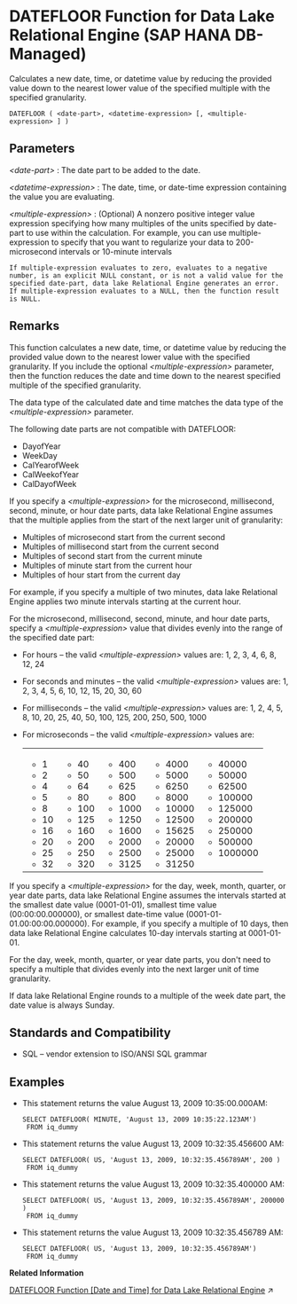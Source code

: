 <!-- loio907ca83d48c04c4c82f7e6ca7b1b049d -->

# DATEFLOOR Function for Data Lake Relational Engine \(SAP HANA DB-Managed\)

Calculates a new date, time, or datetime value by reducing the provided value down to the nearest lower value of the specified multiple with the specified granularity.



```
DATEFLOOR ( <date-part>, <datetime-expression> [, <multiple-expression> ] )
```



<a name="loio907ca83d48c04c4c82f7e6ca7b1b049d__section_hxr_s2m_srb"/>

## Parameters

 *<date-part\>*
 :   The date part to be added to the date.

  *<datetime-expression\>*
 :   The date, time, or date-time expression containing the value you are evaluating.

  *<multiple-expression\>*
 :   \(Optional\) A nonzero positive integer value expression specifying how many multiples of the units specified by date-part to use within the calculation. For example, you can use multiple-expression to specify that you want to regularize your data to 200-microsecond intervals or 10-minute intervals

    If multiple-expression evaluates to zero, evaluates to a negative number, is an explicit NULL constant, or is not a valid value for the specified date-part, data lake Relational Engine generates an error. If multiple-expression evaluates to a NULL, then the function result is NULL.

 

<a name="loio907ca83d48c04c4c82f7e6ca7b1b049d__section_m5j_t2m_srb"/>

## Remarks

This function calculates a new date, time, or datetime value by reducing the provided value down to the nearest lower value with the specified granularity. If you include the optional *<multiple-expression\>* parameter, then the function reduces the date and time down to the nearest specified multiple of the specified granularity.

The data type of the calculated date and time matches the data type of the *<multiple-expression\>* parameter.

The following date parts are not compatible with DATEFLOOR:

-   DayofYear
-   WeekDay
-   CalYearofWeek
-   CalWeekofYear
-   CalDayofWeek

If you specify a *<multiple-expression\>* for the microsecond, millisecond, second, minute, or hour date parts, data lake Relational Engine assumes that the multiple applies from the start of the next larger unit of granularity:

-   Multiples of microsecond start from the current second
-   Multiples of millisecond start from the current second
-   Multiples of second start from the current minute
-   Multiples of minute start from the current hour
-   Multiples of hour start from the current day

For example, if you specify a multiple of two minutes, data lake Relational Engine applies two minute intervals starting at the current hour.

For the microsecond, millisecond, second, minute, and hour date parts, specify a *<multiple-expression\>* value that divides evenly into the range of the specified date part:

-   For hours – the valid *<multiple-expression\>* values are: 1, 2, 3, 4, 6, 8, 12, 24
-   For seconds and minutes – the valid *<multiple-expression\>* values are: 1, 2, 3, 4, 5, 6, 10, 12, 15, 20, 30, 60
-   For milliseconds – the valid *<multiple-expression\>* values are: 1, 2, 4, 5, 8, 10, 20, 25, 40, 50, 100, 125, 200, 250, 500, 1000
-   For microseconds – the valid *<multiple-expression\>* values are:


    <table>
    <tr>
    <td valign="top">

    -   1
    -   2
    -   4
    -   5
    -   8
    -   10
    -   16
    -   20
    -   25
    -   32


    
    </td>
    <td valign="top">

    -   40
    -   50
    -   64
    -   80
    -   100
    -   125
    -   160
    -   200
    -   250
    -   320


    
    </td>
    <td valign="top">

    -   400
    -   500
    -   625
    -   800
    -   1000
    -   1250
    -   1600
    -   2000
    -   2500
    -   3125


    
    </td>
    <td valign="top">

    -   4000
    -   5000
    -   6250
    -   8000
    -   10000
    -   12500
    -   15625
    -   20000
    -   25000
    -   31250


    
    </td>
    <td valign="top">

    -   40000
    -   50000
    -   62500
    -   100000
    -   125000
    -   200000
    -   250000
    -   500000
    -   1000000


    
    </td>
    </tr>
    </table>
    

If you specify a *<multiple-expression\>* for the day, week, month, quarter, or year date parts, data lake Relational Engine assumes the intervals started at the smallest date value \(0001-01-01\), smallest time value \(00:00:00.000000\), or smallest date-time value \(0001-01-01.00:00:00.000000\). For example, if you specify a multiple of 10 days, then data lake Relational Engine calculates 10-day intervals starting at 0001-01-01.

For the day, week, month, quarter, or year date parts, you don't need to specify a multiple that divides evenly into the next larger unit of time granularity.

If data lake Relational Engine rounds to a multiple of the week date part, the date value is always Sunday.



<a name="loio907ca83d48c04c4c82f7e6ca7b1b049d__section_kj1_52m_srb"/>

## Standards and Compatibility

-   SQL – vendor extension to ISO/ANSI SQL grammar



<a name="loio907ca83d48c04c4c82f7e6ca7b1b049d__section_qcp_52m_srb"/>

## Examples

-   This statement returns the value August 13, 2009 10:35:00.000AM:

    ```
    SELECT DATEFLOOR( MINUTE, 'August 13, 2009 10:35:22.123AM')
     FROM iq_dummy
    ```

-   This statement returns the value August 13, 2009 10:32:35.456600 AM:

    ```
    SELECT DATEFLOOR( US, 'August 13, 2009, 10:32:35.456789AM', 200 )
     FROM iq_dummy
    ```

-   This statement returns the value August 13, 2009 10:32:35.400000 AM:

    ```
    SELECT DATEFLOOR( US, 'August 13, 2009, 10:32:35.456789AM', 200000 )
     FROM iq_dummy
    ```

-   This statement returns the value August 13, 2009 10:32:35.456789 AM:

    ```
    SELECT DATEFLOOR( US, 'August 13, 2009, 10:32:35.456789AM')
     FROM iq_dummy
    ```


**Related Information**  


[DATEFLOOR Function [Date and Time] for Data Lake Relational Engine](https://help.sap.com/viewer/19b3964099384f178ad08f2d348232a9/2023_1_QRC/en-US/a5462b6184f21015a0c4efd06d244945.html "Calculates a new date, time, or datetime value by reducing the provided value down to the nearest lower value of the specified multiple with the specified granularity.") :arrow_upper_right:

